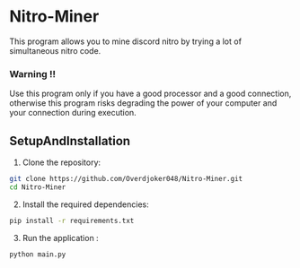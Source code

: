 # Nitro-Miner

This program allows you to mine discord nitro by trying a lot of simultaneous nitro code. 

### Warning !!

Use this program only if you have a good processor and a good connection, otherwise this program risks degrading the power of your computer and your connection during execution.

## SetupAndInstallation
1. Clone the repository:
``` bash
git clone https://github.com/Overdjoker048/Nitro-Miner.git
cd Nitro-Miner

```
2. Install the required dependencies:
``` bash
pip install -r requirements.txt
```
3. Run the application :
``` bash
python main.py
```
